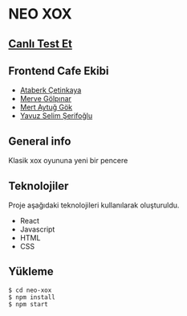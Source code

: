 # NEO XOX

## [Canlı Test Et](https://neo-xox.vercel.app/)

## Frontend Cafe Ekibi

- [Ataberk Çetinkaya](https://github.com/ataberkcetinkaya)
- [Merve Gölpınar](https://github.com/mervegolpinar)
- [Mert Aytuğ Gök](https://github.com/mertaytuggok)
- [Yavuz Selim Şerifoğlu](https://github.com/serifselim)

## General info

Klasik xox oyununa yeni bir pencere

## Teknolojiler

Proje aşağıdaki teknolojileri kullanılarak oluşturuldu.

- React
- Javascript
- HTML
- CSS

## Yükleme

```
$ cd neo-xox
$ npm install
$ npm start
```
